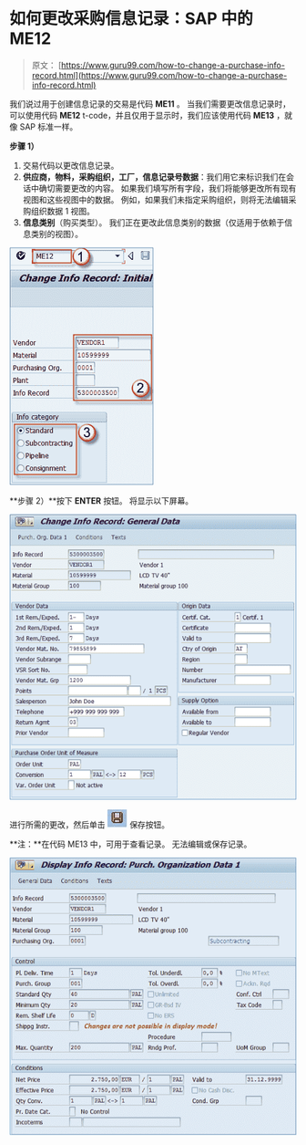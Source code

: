 # 如何更改采购信息记录：SAP 中的 ME12

> 原文： [https://www.guru99.com/how-to-change-a-purchase-info-record.html](https://www.guru99.com/how-to-change-a-purchase-info-record.html)

我们说过用于创建信息记录的交易是代码 **ME11** 。 当我们需要更改信息记录时，可以使用代码 **ME12** t-code，并且仅用于显示时，我们应该使用代码 **ME13** ，就像 SAP 标准一样。

**步骤 1）**

1.  交易代码以更改信息记录。
2.  **供应商，物料，采购组织，工厂，信息记录号数据**：我们用它来标识我们在会话中确切需要更改的内容。 如果我们填写所有字段，我们将能够更改所有现有视图和这些视图中的数据。 例如，如果我们未指定采购组织，则将无法编辑采购组织数据 1 视图。
3.  **信息类别**（购买类型）。 我们正在更改此信息类别的数据（仅适用于依赖于信息类别的视图）。

![](img/e70ba8e2dc997e39fcd2b05be9529ff8.png)

**步骤 2）**按下 **ENTER** 按钮。 将显示以下屏幕。

![](img/8587aa151025759b9811db96592a62f4.png)

进行所需的更改，然后单击 ![How to Change a Purchase Info Record: ME12 in SAP](img/36f8fb89ef7f9d76b3826584e4d0447d.png) 保存按钮。

**注：**在代码 ME13 中，可用于查看记录。 无法编辑或保存记录。

![](img/47567ce598e0867400021160d068fe33.png)